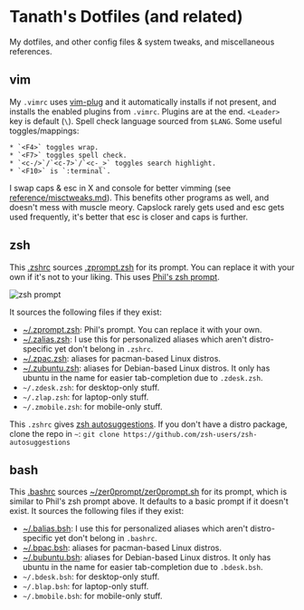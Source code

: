 # Tanath's Dotfiles (and related)

My dotfiles, and other config files & system tweaks, and miscellaneous references.

## vim
My `.vimrc` uses [vim-plug](https://github.com/junegunn/vim-plug/) and it automatically installs if not present, and installs the enabled plugins from `.vimrc`. Plugins are at the end. `<Leader>` key is default (`\`). Spell check language sourced from `$LANG`. Some useful toggles/mappings:

    * `<F4>` toggles wrap.
    * `<F7>` toggles spell check.
    * `<c-/>`/`<c-7>`/`<c-_>` toggles search highlight.
    * `<F10>` is `:terminal`.

I swap caps & esc in X and console for better vimming (see [reference/misctweaks.md](reference/misctweaks.md)). This benefits other programs as well, and doesn't mess with muscle meory. Capslock rarely gets used and esc gets used frequently, it's better that esc is closer and caps is further.

## zsh
This [.zshrc](.zshrc) sources [.zprompt.zsh](.zprompt.zsh) for its prompt. You can replace it with your own if it's not to your liking. This uses [Phil's zsh prompt](http://aperiodic.net/phil/prompt/).

![zsh prompt](http://aperiodic.net/phil/prompt/normal.png)

It sources the following files if they exist:
* [~/.zprompt.zsh](.zprompt.zsh): Phil's prompt. You can replace it with your own.
* [~/.zalias.zsh](.zalias.zsh): I use this for personalized aliases which aren't distro-specific yet don't belong in `.zshrc`.
* [~/.zpac.zsh](.zpac.zsh): aliases for pacman-based Linux distros.
* [~/.zubuntu.zsh](.zubuntu.zsh): aliases for Debian-based Linux distros. It only has ubuntu in the name for easier tab-completion due to `.zdesk.zsh`.
* `~/.zdesk.zsh`: for desktop-only stuff.
* `~/.zlap.zsh`: for laptop-only stuff.
* `~/.zmobile.zsh`: for mobile-only stuff.

This `.zshrc` gives [zsh autosuggestions](https://github.com/zsh-users/zsh-autosuggestions). If you don't have a distro package, clone the repo in `~`:
`git clone https://github.com/zsh-users/zsh-autosuggestions`

## bash
This [.bashrc](.bashrc) sources [~/zer0prompt/zer0prompt.sh](https://github.com/zer0ed/zer0prompt) for its prompt, which is similar to Phil's zsh prompt above. It defaults to a basic prompt if it doesn't exist.
It sources the following files if they exist:
* [~/.balias.bsh](.balias.bsh): I use this for personalized aliases which aren't distro-specific yet don't belong in `.bashrc`.
* [~/.bpac.bsh](.bpac.bsh): aliases for pacman-based Linux distros.
* [~/.bubuntu.bsh](.bubuntu.bsh): aliases for Debian-based Linux distros. It only has ubuntu in the name for easier tab-completion due to `.bdesk.bsh`.
* `~/.bdesk.bsh`: for desktop-only stuff.
* `~/.blap.bsh`: for laptop-only stuff.
* `~/.bmobile.bsh`: for mobile-only stuff.

